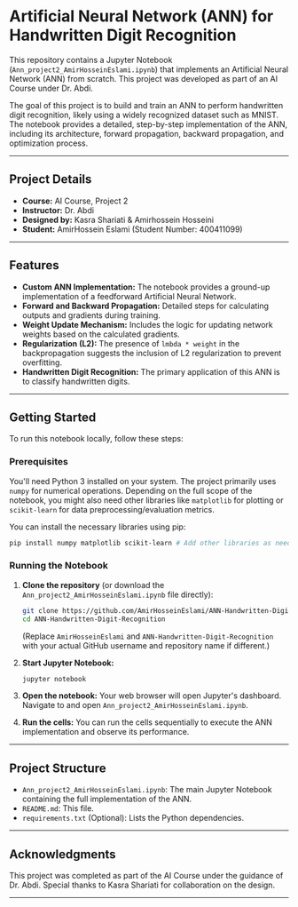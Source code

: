 # Artificial Neural Network (ANN) for Handwritten Digit Recognition

This repository contains a Jupyter Notebook (`Ann_project2_AmirHosseinEslami.ipynb`) that implements an Artificial Neural Network (ANN) from scratch. This project was developed as part of an AI Course under Dr. Abdi.

The goal of this project is to build and train an ANN to perform handwritten digit recognition, likely using a widely recognized dataset such as MNIST. The notebook provides a detailed, step-by-step implementation of the ANN, including its architecture, forward propagation, backward propagation, and optimization process.

---

## Project Details

* **Course:** AI Course, Project 2
* **Instructor:** Dr. Abdi
* **Designed by:** Kasra Shariati & Amirhossein Hosseini
* **Student:** AmirHossein Eslami (Student Number: 400411099)

---

## Features

* **Custom ANN Implementation:** The notebook provides a ground-up implementation of a feedforward Artificial Neural Network.
* **Forward and Backward Propagation:** Detailed steps for calculating outputs and gradients during training.
* **Weight Update Mechanism:** Includes the logic for updating network weights based on the calculated gradients.
* **Regularization (L2):** The presence of `lmbda * weight` in the backpropagation suggests the inclusion of L2 regularization to prevent overfitting.
* **Handwritten Digit Recognition:** The primary application of this ANN is to classify handwritten digits.

---

## Getting Started

To run this notebook locally, follow these steps:

### Prerequisites

You'll need Python 3 installed on your system.
The project primarily uses `numpy` for numerical operations. Depending on the full scope of the notebook, you might also need other libraries like `matplotlib` for plotting or `scikit-learn` for data preprocessing/evaluation metrics.

You can install the necessary libraries using pip:

```bash
pip install numpy matplotlib scikit-learn # Add other libraries as needed (e.g., tensorflow if used for comparison)
```

### Running the Notebook

1.  **Clone the repository** (or download the `Ann_project2_AmirHosseinEslami.ipynb` file directly):

    ```bash
    git clone https://github.com/AmirHosseinEslami/ANN-Handwritten-Digit-Recognition.git
    cd ANN-Handwritten-Digit-Recognition
    ```
    (Replace `AmirHosseinEslami` and `ANN-Handwritten-Digit-Recognition` with your actual GitHub username and repository name if different.)

2.  **Start Jupyter Notebook:**

    ```bash
    jupyter notebook
    ```

3.  **Open the notebook:** Your web browser will open Jupyter's dashboard. Navigate to and open `Ann_project2_AmirHosseinEslami.ipynb`.

4.  **Run the cells:** You can run the cells sequentially to execute the ANN implementation and observe its performance.

---

## Project Structure

* `Ann_project2_AmirHosseinEslami.ipynb`: The main Jupyter Notebook containing the full implementation of the ANN.
* `README.md`: This file.
* `requirements.txt` (Optional): Lists the Python dependencies.

---

## Acknowledgments

This project was completed as part of the AI Course under the guidance of Dr. Abdi.
Special thanks to Kasra Shariati for collaboration on the design.

---
